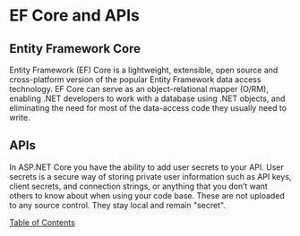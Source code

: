 # EF Core and APIs

## Entity Framework Core
Entity Framework (EF) Core is a lightweight, extensible, open source and cross-platform version of the popular Entity Framework data access technology. EF Core can serve as an object-relational mapper (O/RM), enabling .NET developers to work with a database using .NET objects, and eliminating the need for most of the data-access code they usually need to write.

## APIs
In ASP.NET Core you have the ability to add user secrets to your API. User secrets is a secure way of storing private user information such as API keys, client secrets, and connection strings, or anything that you don’t want others to know about when using your code base. These are not uploaded to any source control. They stay local and remain "secret".



[Table of Contents](../README.md)
